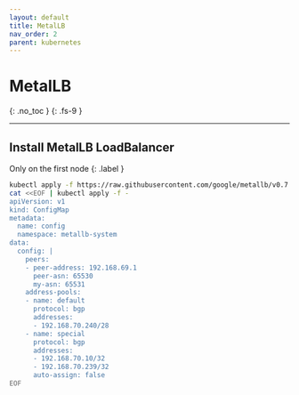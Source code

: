 ```yaml
---
layout: default
title: MetalLB
nav_order: 2
parent: kubernetes
---
```


# MetalLB
{: .no_toc }
{: .fs-9 }

---

## Install MetalLB LoadBalancer
Only on the first node
{: .label }
```bash
kubectl apply -f https://raw.githubusercontent.com/google/metallb/v0.7.3/manifests/metallb.yaml
cat <<EOF | kubectl apply -f -
apiVersion: v1
kind: ConfigMap
metadata:
  name: config
  namespace: metallb-system
data:
  config: |
    peers:
    - peer-address: 192.168.69.1
      peer-asn: 65530
      my-asn: 65531
    address-pools:
    - name: default
      protocol: bgp
      addresses:
      - 192.168.70.240/28
    - name: special
      protocol: bgp
      addresses:
      - 192.168.70.10/32
      - 192.168.70.239/32
      auto-assign: false
EOF
```
